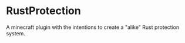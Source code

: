 # RustProtection
A minecraft plugin with the intentions to create a "alike" Rust protection system.
